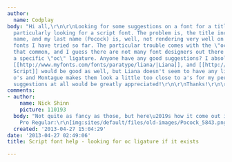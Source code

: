 ```yaml
---
author:
  name: Codplay
body: "Hi all,\r\n\r\nLooking for some suggestions on a font for a title, and I'm
  particularly looking for a script font. The problem is, the title includes my full
  name, and my last name (Pocock) is, well, not rendering very well on any script
  fonts I have tried so far. The particular trouble comes with the \"ococ\" - it isn't
  that common, and I guess there are not many font designers out there that include
  a specific \"oc\" ligature. Anyone have any good suggestions? I absolutely love
  [[http://www.myfonts.com/fonts/paratype/liana/|Liana]], and [[http://www.myfonts.com/fonts/stephen-rapp/montague-script/|Montague
  Script]] would be good as well, but Liana doesn't seem to have any ligatures including
  o's and Montague makes them look a little too close to a's for my personal taste.\r\n\r\nAny
  suggestions at all would be greatly appreciated!\r\n\r\nThanks!\r\n\r\n-Philip"
comments:
- author:
    name: Nick Shinn
    picture: 110193
  body: "Not quite as fancy as those, but here\u2019s how it come out in Handsome
    Pro Regular:\r\n[img:sites/default/files/old-images/Pocock_5843.png]"
  created: '2013-04-27 15:04:29'
date: '2013-04-27 02:49:06'
title: Script font help - looking for oc ligature if it exists

---
```

